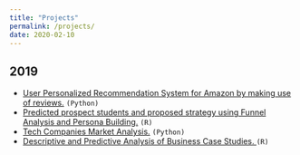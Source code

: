 ```yaml
---
title: "Projects"
permalink: /projects/
date: 2020-02-10
---
```


## 2019
- [User Personalized Recommendation System for Amazon by making use of reviews.](https://github.com/Shreyash1811/User-Personalized-Recommendation-System-for-Amazon-by-making-use-of-reviews) `(Python)`
- [Predicted prospect students and proposed strategy using Funnel Analysis and Persona Building.](https://github.com/Shreyash1811/Prospect-Student-Engagement-Analysis-and-Personal-Building.) `(R)`
- [Tech Companies Market Analysis.](https://github.com/Shreyash1811?tab=repositories) `(Python)`
- [Descriptive and Predictive Analysis of Business Case Studies. ](https://github.com/Shreyash1811?tab=repositories) `(R)`
